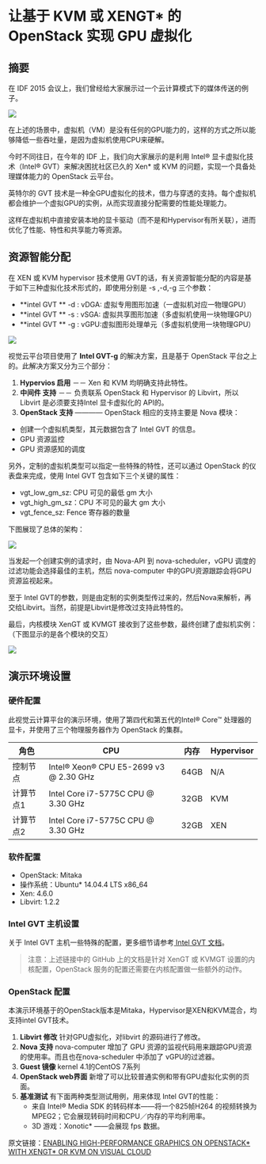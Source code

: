 # 让基于 KVM 或 XENGT* 的 OpenStack 实现 GPU 虚拟化

## 摘要

在 IDF 2015 会议上，我们曾经给大家展示过一个云计算模式下的媒体传送的例子。

![](https://01.org/sites/default/files/users/u25390/media-delivery-example.png)

在上述的场景中，虚拟机（VM）是没有任何的GPU能力的，这样的方式之所以能够降低一些吞吐量，是因为虚拟机使用CPU来硬解。

今时不同往日，在今年的 IDF 上，我们向大家展示的是利用 Intel® 显卡虚拟化技术（Intel® GVT）来解决困扰社区已久的 Xen* 或 KVM 的问题，实现一个具备处理媒体能力的 OpenStack 云平台。

英特尔的 GVT 技术是一种全GPU虚拟化的技术，借力与穿透的支持。每个虚拟机都会维护一个虚拟GPU的实例，从而实现直接分配需要的性能处理能力。

这样在虚拟机中直接安装本地的显卡驱动（而不是和Hypervisor有所关联），进而优化了性能、特性和共享能力等资源。

## 资源智能分配

在 XEN 或 KVM hypervisor 技术使用 GVT的话，有关资源智能分配的内容是基于如下三种虚拟化技术形式的，即使用分别是 -s ,-d,-g 三个参数：

* **intel GVT ** -d : vDGA: 虚拟专用图形加速（一虚拟机对应一物理GPU）
* **intel GVT ** -s : vSGA: 虚拟共享图形加速（多虚拟机使用一块物理GPU）
* **intel GVT ** -g : vGPU:虚拟图形处理单元（多虚拟机使用一块物理GPU）

![](https://01.org/sites/default/files/users/u25480/gpu-virtualization-approaches.png)

视觉云平台项目使用了 **Intel GVT-g** 的解决方案，且是基于 OpenStack 平台之上的。此解决方案又分为三个部分：

1. **Hypervios 启用** －－ Xen 和 KVM  均明确支持此特性。
2. **中间件 支持** －－ 负责联系 OpenStack 和 Hypervisor 的 Libvirt，所以 Libvirt 是必须要支持Intel 显卡虚拟化的 API的。
3. **OpenStack  支持** ———— OpenStack 相应的支持主要是 Nova 模块：

* 创建一个虚拟机类型，其元数据包含了 Intel GVT 的信息。
* GPU 资源监控
* GPU 资源感知的调度

另外，定制的虚拟机类型可以指定一些特殊的特性，还可以通过 OpenStack 的仪表盘来完成，使用 Intel GVT 包含如下三个关键的属性：

* vgt_low_gm_sz: CPU 可见的最低 gm 大小
* vgt_high_gm_sz：CPU 不可见的最大 gm 大小
* vgt_fence_sz: Fence 寄存器的数量

下图展现了总体的架构：

![](https://01.org/sites/default/files/resize/users/u25390/overall-visual-architecture_0-400x334.png)

当发起一个创建实例的请求时，由 Nova-API 到 nova-scheduler，vGPU 调度的过滤功能会选择最佳的主机，然后 nova-computer 中的GPU资源跟踪会将GPU资源监视起来。

至于 Intel GVT的参数，则是由定制的实例类型传过来的，然后Nova来解析，再交给Libvirt。当然，前提是Libvirt是修改过支持此特性的。

最后，内核模块 XenGT 或 KVMGT 接收到了这些参数，最终创建了虚拟机实例：（下图显示的是各个模块的交互）

![](https://01.org/sites/default/files/users/u25390/interactions-among-modules-02.png)

## 演示环境设置

### 硬件配置

此视觉云计算平台的演示环境，使用了第四代和第五代的Intel® Core™ 处理器的显卡，并使用了三个物理服务器作为 OpenStack 的集群。

| 角色| CPU | 内存 | Hypervisor |
| ------------ | ------------- | ------------ | ------------ |
| 控制节点 | Intel® Xeon® CPU E5-2699 v3 @ 2.30 GHz  | 64GB | N/A | 
| 计算节点1 | Intel Core i7-5775C CPU @ 3.30 GHz  | 32GB | KVM | 
| 计算节点2 | Intel Core i7-5775C CPU @ 3.30 GHz  | 32GB | XEN | 

### 软件配置

* OpenStack: Mitaka
* 操作系统：Ubuntu* 14.04.4 LTS x86_64
* Xen:  4.6.0
* Libvirt: 1.2.2

### Intel GVT 主机设置

关于 Intel GVT 主机一些特殊的配置，更多细节请参考[ Intel GVT 文档](https://github.com/01org/igvtg-kernel/tree/2016q1-4.3.0)。

> 注意：上述链接中的 GitHub 上的文档是针对 XenGT 或 KVMGT 设置的内核配置，OpenStack 服务的配置还需要在内核配置做一些额外的动作。

### OpenStack 配置

本演示环境基于的OpenStack版本是Mitaka，Hypervisor是XEN和KVM混合，均支持intel GVT技术。

1. **Libvirt 修改** 针对GPU虚拟化，对libvirt 的源码进行了修改。
2. **Nova 支持** nova-computer 增加了 GPU 资源的监视代码用来跟踪GPU资源的使用率。而且也在nova-scheduler 中添加了 vGPU的过滤器。
3. **Guest 镜像** kernel 4.1的CentOS 7系列
4. **OpenStack web界面** 新增了可以比较普通实例和带有GPU虚拟化实例的页面。
5. **基准测试** 有下面两种类型测试用例，用来体现 Intel GVT的性能：
   * 来自 Intel® Media SDK 的转码样本——将一个825帧H264 的视频转换为MPEG2；它会展现转码时间和CPU／内存的平均利用率。
   * 3D 游戏：Xonotic* ——会展现 fps 数据。

原文链接：[ENABLING HIGH-PERFORMANCE GRAPHICS ON OPENSTACK* WITH XENGT* OR KVM ON VISUAL CLOUD](https://01.org/zh/igvt-g/visualcloud?langredirect=1)